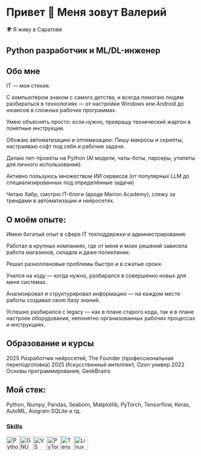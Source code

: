 # Привет 👋 Меня зовут Валерий

🌍 Я живу в Саратове

## Python разработчик и ML/DL-инженер

## **Обо мне**

IT — моя стихия.

С компьютером знаком с самого детства, и всегда помогаю людям разбираться в технологиях — от настройки Windows или Android до нюансов в сложных рабочих программах. 

Умею объяснять просто: если нужно, превращу технический жаргон в понятные инструкции.

Обожаю автоматизацию и оптимизацию:
Пишу макросы и скрипты, настраиваю софт под себя и рабочие задачи.

Делаю пет-проекты на Python (AI модели, чаты-боты, парсеры, утилиты для личного использования).

Активно пользуюсь множеством ИИ сервисов (от популярных LLM до специализированных под определённые задачи)

Читаю Хабр, смотрю IT-блоги (вроде Merion Academy), слежу за трендами в автоматизации и нейросетях.

## О моём опыте:

Имею богатый опыт в сфере IT техподдержки и администрирования:

Работал в крупных компаниях, где от меня и моих решений зависела работа магазинов, складов и даже поликлиник.

Решал разноплановые проблемы быстро и в сжатые сроки.

Учился на ходу — когда нужно, разбирался в совершенно новых для меня системах.

Анализировал и структурировал информацию — на каждом месте работы создавал свою базу знаний.

Успешно разбирался с legacy — как в плане старого кода, так и в плане настроек оборудования, непонятно организованных рабочих процессах и инструкциях.

## Образование и курсы

2025 Разработчик нейросетей, The Founder (профессиональная переподготовка)
2025 Искусственный интеллект, Ozon универ
2022 Основы программирования, GeekBrains

## Мой стек: 

Python, Numpy, Pandas, Seaborn, Matplotlib, PyTorch, Tensorflow, Keras, AutoML, Aiogram SQLite и тд.


### Skills 
<p align="left">
<a href="https://www.python.org/" target="_blank" rel="noreferrer"><img src="https://raw.githubusercontent.com/danielcranney/readme-generator/main/public/icons/skills/python-colored.svg" width="36" height="36" alt="Python" /></a><a href="https://www.gnu.org/software/bash/" target="_blank" rel="noreferrer"><img src="https://raw.githubusercontent.com/danielcranney/readme-generator/main/public/icons/skills/gnubash.svg" width="36" height="36" alt="GNU Bash" /></a><a href="https://code.visualstudio.com/" target="_blank" rel="noreferrer"><img src="https://raw.githubusercontent.com/danielcranney/readme-generator/main/public/icons/skills/visualstudiocode.svg" width="36" height="36" alt="VS Code" /></a><a href="https://pytorch.org/" target="_blank" rel="noreferrer"><img src="https://raw.githubusercontent.com/danielcranney/readme-generator/main/public/icons/skills/pytorch-colored.svg" width="36" height="36" alt="PyTorch" /></a><a href="https://www.tensorflow.org/" target="_blank" rel="noreferrer"><img src="https://raw.githubusercontent.com/danielcranney/readme-generator/main/public/icons/skills/tensorflow-colored.svg" width="36" height="36" alt="TensorFlow" /></a><a href="https://www.linux.org" target="_blank" rel="noreferrer"><img src="https://raw.githubusercontent.com/danielcranney/readme-generator/main/public/icons/skills/linux-colored.svg" width="36" height="36" alt="Linux" /></a>
                    </p>
                    
